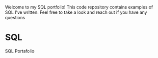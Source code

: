 Welcome to my SQL portfolio! This code repository contains examples of SQL I've written. Feel free to take a look and reach out if you have any questions
# SQL
SQL Portafolio
